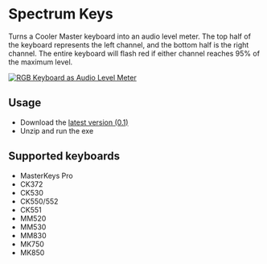 # Spectrum Keys
Turns a Cooler Master keyboard into an audio level meter. The top half of the keyboard represents the left channel, and the bottom half is the right channel. The entire keyboard will flash red if either channel reaches 95% of the maximum level.

[![RGB Keyboard as Audio Level Meter](https://i.imgur.com/rreUPNXl.png)](http://www.youtube.com/watch?v=APSXXiqB8nc "RGB Keyboard as Audio Level Meter")

## Usage
- Download the [latest version (0.1)](https://github.com/clarejor/Spectrum-Keys/releases/download/v0.1/SpectrumKeys-0.1.zip)
- Unzip and run the exe


## Supported keyboards
- MasterKeys Pro
- CK372
- CK530
- CK550/552
- CK551
- MM520
- MM530
- MM830
- MK750
- MK850
